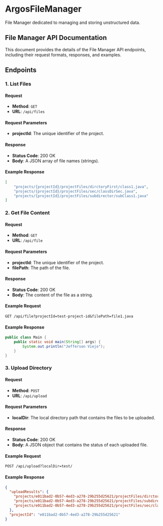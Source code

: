 
# ArgosFileManager
File Manager dedicated to managing and storing unstructured data.

## File Manager API Documentation

This document provides the details of the File Manager API endpoints, including their request formats, responses, and examples.

## Endpoints

### 1. List Files

#### Request
- **Method**: `GET`
- **URL**: `/api/files`

#### Request Parameters
- **projectId**: The unique identifier of the project.

#### Response
- **Status Code**: 200 OK
- **Body**: A JSON array of file names (strings).

#### Example Response
```json
[
    "projects/{projectId}/projectFiles/dirctoryFirst/class1.java",
    "projects/{projectId}/projectFiles/sec/classDirSec.java",
    "projects/{projectId}/projectFiles/subdirector/subClass1.java"
]
```

### 2. Get File Content

#### Request
- **Method**: `GET`
- **URL**: `/api/file`

#### Request Parameters
- **projectId**: The unique identifier of the project.
- **filePath**: The path of the file.

#### Response
- **Status Code**: 200 OK
- **Body**: The content of the file as a string.

#### Example Request
```http
GET /api/file?projectId=test-project-id&filePath=file1.java
```

#### Example Response
```Java
public class Main {
    public static void main(String[] args) {
        System.out.println("Jefferson Viejo");
    }
}
```

### 3. Upload Directory

#### Request
- **Method**: `POST`
- **URL**: `/api/upload`

#### Request Parameters
- **localDir**: The local directory path that contains the files to be uploaded.

#### Response
- **Status Code**: 200 OK
- **Body**: A JSON object that contains the status of each uploaded file.

#### Example Request
```http
POST /api/upload?localDir=test/
```

#### Example Response
```json
{
  "uploadResults": {
    "projects/e011bad2-0b57-4ed3-a278-29b255d25621/projectFiles/dirctoryFirst/class1.java": "Uploaded",
    "projects/e011bad2-0b57-4ed3-a278-29b255d25621/projectFiles/subdirector/subClass1.java": "Uploaded",
    "projects/e011bad2-0b57-4ed3-a278-29b255d25621/projectFiles/sec/classDirSec.java": "Uploaded"
  },
  "projectId": "e011bad2-0b57-4ed3-a278-29b255d25621"
}
```